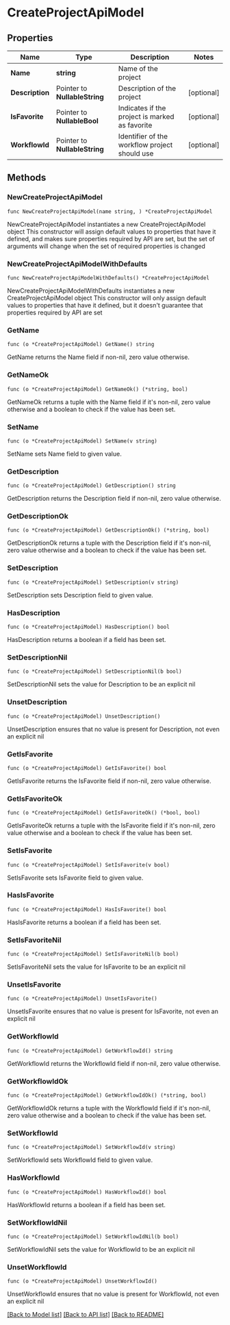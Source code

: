 # CreateProjectApiModel

## Properties

Name | Type | Description | Notes
------------ | ------------- | ------------- | -------------
**Name** | **string** | Name of the project | 
**Description** | Pointer to **NullableString** | Description of the project | [optional] 
**IsFavorite** | Pointer to **NullableBool** | Indicates if the project is marked as favorite | [optional] 
**WorkflowId** | Pointer to **NullableString** | Identifier of the workflow project should use | [optional] 

## Methods

### NewCreateProjectApiModel

`func NewCreateProjectApiModel(name string, ) *CreateProjectApiModel`

NewCreateProjectApiModel instantiates a new CreateProjectApiModel object
This constructor will assign default values to properties that have it defined,
and makes sure properties required by API are set, but the set of arguments
will change when the set of required properties is changed

### NewCreateProjectApiModelWithDefaults

`func NewCreateProjectApiModelWithDefaults() *CreateProjectApiModel`

NewCreateProjectApiModelWithDefaults instantiates a new CreateProjectApiModel object
This constructor will only assign default values to properties that have it defined,
but it doesn't guarantee that properties required by API are set

### GetName

`func (o *CreateProjectApiModel) GetName() string`

GetName returns the Name field if non-nil, zero value otherwise.

### GetNameOk

`func (o *CreateProjectApiModel) GetNameOk() (*string, bool)`

GetNameOk returns a tuple with the Name field if it's non-nil, zero value otherwise
and a boolean to check if the value has been set.

### SetName

`func (o *CreateProjectApiModel) SetName(v string)`

SetName sets Name field to given value.


### GetDescription

`func (o *CreateProjectApiModel) GetDescription() string`

GetDescription returns the Description field if non-nil, zero value otherwise.

### GetDescriptionOk

`func (o *CreateProjectApiModel) GetDescriptionOk() (*string, bool)`

GetDescriptionOk returns a tuple with the Description field if it's non-nil, zero value otherwise
and a boolean to check if the value has been set.

### SetDescription

`func (o *CreateProjectApiModel) SetDescription(v string)`

SetDescription sets Description field to given value.

### HasDescription

`func (o *CreateProjectApiModel) HasDescription() bool`

HasDescription returns a boolean if a field has been set.

### SetDescriptionNil

`func (o *CreateProjectApiModel) SetDescriptionNil(b bool)`

 SetDescriptionNil sets the value for Description to be an explicit nil

### UnsetDescription
`func (o *CreateProjectApiModel) UnsetDescription()`

UnsetDescription ensures that no value is present for Description, not even an explicit nil
### GetIsFavorite

`func (o *CreateProjectApiModel) GetIsFavorite() bool`

GetIsFavorite returns the IsFavorite field if non-nil, zero value otherwise.

### GetIsFavoriteOk

`func (o *CreateProjectApiModel) GetIsFavoriteOk() (*bool, bool)`

GetIsFavoriteOk returns a tuple with the IsFavorite field if it's non-nil, zero value otherwise
and a boolean to check if the value has been set.

### SetIsFavorite

`func (o *CreateProjectApiModel) SetIsFavorite(v bool)`

SetIsFavorite sets IsFavorite field to given value.

### HasIsFavorite

`func (o *CreateProjectApiModel) HasIsFavorite() bool`

HasIsFavorite returns a boolean if a field has been set.

### SetIsFavoriteNil

`func (o *CreateProjectApiModel) SetIsFavoriteNil(b bool)`

 SetIsFavoriteNil sets the value for IsFavorite to be an explicit nil

### UnsetIsFavorite
`func (o *CreateProjectApiModel) UnsetIsFavorite()`

UnsetIsFavorite ensures that no value is present for IsFavorite, not even an explicit nil
### GetWorkflowId

`func (o *CreateProjectApiModel) GetWorkflowId() string`

GetWorkflowId returns the WorkflowId field if non-nil, zero value otherwise.

### GetWorkflowIdOk

`func (o *CreateProjectApiModel) GetWorkflowIdOk() (*string, bool)`

GetWorkflowIdOk returns a tuple with the WorkflowId field if it's non-nil, zero value otherwise
and a boolean to check if the value has been set.

### SetWorkflowId

`func (o *CreateProjectApiModel) SetWorkflowId(v string)`

SetWorkflowId sets WorkflowId field to given value.

### HasWorkflowId

`func (o *CreateProjectApiModel) HasWorkflowId() bool`

HasWorkflowId returns a boolean if a field has been set.

### SetWorkflowIdNil

`func (o *CreateProjectApiModel) SetWorkflowIdNil(b bool)`

 SetWorkflowIdNil sets the value for WorkflowId to be an explicit nil

### UnsetWorkflowId
`func (o *CreateProjectApiModel) UnsetWorkflowId()`

UnsetWorkflowId ensures that no value is present for WorkflowId, not even an explicit nil

[[Back to Model list]](../README.md#documentation-for-models) [[Back to API list]](../README.md#documentation-for-api-endpoints) [[Back to README]](../README.md)


